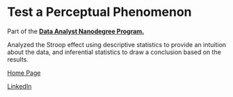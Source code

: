 # Test a Perceptual Phenomenon

Part of the [**Data Analyst Nanodegree Program.**](https://eu.udacity.com/course/data-analyst-nanodegree--nd002)

Analyzed the Stroop effect using descriptive statistics to provide an intuition about the data, and inferential statistics to draw a conclusion based on the results.

[Home Page](http://miguelangelnieto.net)

[LinkedIn](https://www.linkedin.com/in/miguelangelnieto/?locale=en_US)
